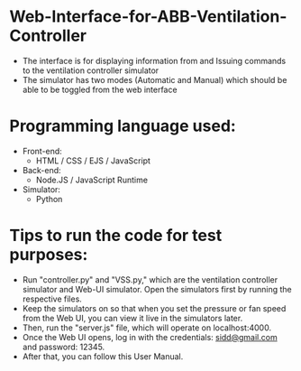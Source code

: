 # Web-Interface-for-ABB-Ventilation-Controller
- The interface is for displaying information from and Issuing commands to the 
ventilation controller simulator
- The simulator has two modes (Automatic and Manual) which should be able 
to be toggled from the web interface

# Programming language used:
- Front-end:
   - HTML / CSS / EJS / JavaScript
- Back-end:
   - Node.JS / JavaScript Runtime
- Simulator:
   - Python

# Tips to run the code for test purposes: 

- Run "controller.py" and "VSS.py," which are the ventilation controller simulator and Web-UI simulator. Open the simulators first by running the respective files.
- Keep the simulators on so that when you set the pressure or fan speed from the Web UI, you can view it live in the simulators later.
- Then, run the "server.js" file, which will operate on localhost:4000.
- Once the Web UI opens, log in with the credentials: sidd@gmail.com and password: 12345.
- After that, you can follow this User Manual.
